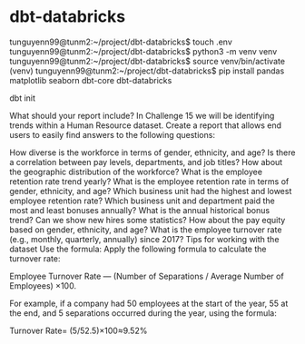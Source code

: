 # dbt-databricks


tunguyenn99@tunm2:~/project/dbt-databricks$ touch .env
tunguyenn99@tunm2:~/project/dbt-databricks$ python3 -m venv venv
tunguyenn99@tunm2:~/project/dbt-databricks$ source venv/bin/activate
(venv) tunguyenn99@tunm2:~/project/dbt-databricks$ pip install pandas matplotlib seaborn dbt-core dbt-databricks


dbt init



What should your report include?
In Challenge 15 we will be identifying trends within a Human Resource dataset.
Create a report that allows end users to easily find answers to the following questions: 

How diverse is the workforce in terms of gender, ethnicity, and age?
Is there a correlation between pay levels, departments, and job titles?
How about the geographic distribution of the workforce?
What is the employee retention rate trend yearly?
What is the employee retention rate in terms of gender, ethnicity, and age?
Which business unit had the highest and lowest employee retention rate?
Which business unit and department paid the most and least bonuses annually?
What is the annual historical bonus trend? Can we show new hires some statistics?
How about the pay equity based on gender, ethnicity, and age?
What is the employee turnover rate (e.g., monthly, quarterly, annually) since 2017?
Tips for working with the dataset
Use the formula: Apply the following formula to calculate the turnover rate:

Employee Turnover Rate — (Number of Separations / Average Number of Employees​) ×100.

For example, if a company had 50 employees at the start of the year, 55 at the end, and 5 separations occurred during the year, using the formula:

Turnover Rate= (5/52.5)×100≈9.52%